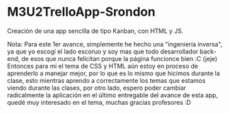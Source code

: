 # M3U2TrelloApp-Srondon
Creación de una app sencilla de tipo Kanban, con HTML y JS.

Nota: Para este 1er avance, simplemente he hecho una "ingeniería inversa", ya que yo escogí el lado escoruo y soy mas que todo desarrollador back-end, de esos que nunca felicitan porque la página funcionce bien :C (jeje) Entonces para mi el tema de CSS y HTML aún estoy en proceso de aprenderlo a manejar mejor, por lo que es lo mismo que hicimos durante la clase, esto mientras aprendo a correctamente los temas que estamos viendo durante las clases, por otro lado, espero poder cambiar radicalmente la aplicación en el último entregable del avance de esta app, quedé muy interesado en el tema, muchas gracias profesores :D
